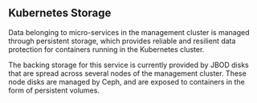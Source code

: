 ## Kubernetes Storage

Data belonging to micro-services in the management cluster is managed through persistent storage, which provides reliable and resilient data protection for containers running in the Kubernetes cluster.

The backing storage for this service is currently provided by JBOD disks that are spread across several nodes of the management cluster. These node disks are managed by Ceph, and are exposed to containers in the form of persistent volumes.



